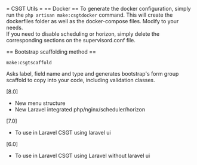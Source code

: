 = CSGT Utils =
== Docker ==
To generate the docker configuration, simply run the `php artisan make:csgtdocker` command. This will create the dockerfiles folder as well as the docker-compose files. Modify to your needs.  
If you need to disable scheduling or horizon, simply delete the corresponding sections on the supervisord.conf file.

== Bootstrap scaffolding method ==

`make:csgtscaffold`

Asks label, field name and type and generates bootstrap's form group scaffold to copy into your code, including validation classes.

[8.0]

-   New menu structure
-   New Laravel integrated php/nginx/scheduler/horizon

[7.0]

-   To use in Laravel CSGT using laravel ui

[6.0]

-   To use in Laravel CSGT using Laravel without laravel ui
